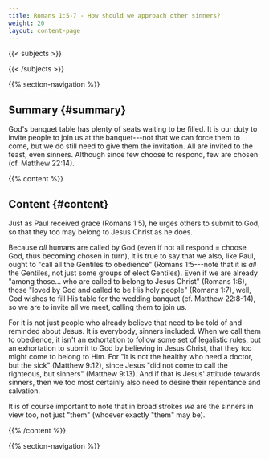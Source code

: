 ```yaml
---
title: Romans 1:5-7 - How should we approach other sinners?
weight: 20
layout: content-page
---
```


{{< subjects >}}

{{< /subjects >}}

{{% section-navigation %}}

<!-- ## Video {#video}

{{% video
videoId=""

videoPlaylist=""

slides="https://bibledocs.org/slides/"
%}} -->

## Summary {#summary}

God's banquet table has plenty of seats waiting to be filled. It is our duty to invite people to join us at the banquet---not that we can force them to come, but we do still need to give them the invitation. All are invited to the feast, even sinners. Although since few choose to respond, few are chosen (cf. Matthew 22:14).

<!-- ## Timestamps {#timestamps} -->

{{% content %}}

## Content {#content}

<!-- --- -->

Just as Paul received grace (Romans 1:5), he urges others to submit to God, so that they too may belong to Jesus Christ as he does.

Because *all* humans are called by God (even if not all respond = choose God, thus becoming chosen in turn), it is true to say that we also, like Paul, ought to "call all the Gentiles to obedience" (Romans 1:5---note that it is *all* the Gentiles, not just some groups of elect Gentiles). Even if we are already "among those... who are called to belong to Jesus Christ" (Romans 1:6), those "loved by God and called to be His holy people" (Romans 1:7), well, God wishes to fill His table for the wedding banquet (cf. Matthew 22:8-14), so we are to invite all we meet, calling them to join us.

For it is not just people who already believe that need to be told of and reminded about Jesus. It is everybody, sinners included. When we call them to obedience, it isn't an exhortation to follow some set of legalistic rules, but an exhortation to submit to God by believing in Jesus Christ, that they too might come to belong to Him. For "it is not the healthy who need a doctor, but the sick" (Matthew 9:12), since Jesus "did not come to call the righteous, but sinners" (Matthew 9:13). And if that is Jesus' attitude towards sinners, then we too most certainly also need to desire their repentance and salvation.

It is of course important to note that in broad strokes *we* are the sinners in view too, not just "them" (whoever exactly "them" may be).

{{% /content %}}


<!-- {{% transcript %}}

## Video/audio transcript {#video-audio-transcript}



{{% /transcript %}} -->

{{% section-navigation %}}
